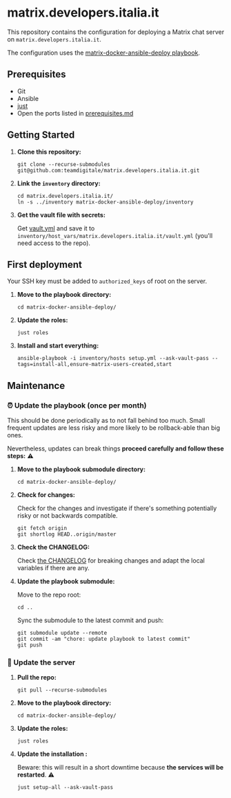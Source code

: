 # matrix.developers.italia.it

This repository contains the configuration for deploying a Matrix chat server on `matrix.developers.italia.it`.

The configuration uses the [matrix-docker-ansible-deploy playbook](https://github.com/spantaleev/matrix-docker-ansible-deploy).

## Prerequisites

- Git
- Ansible
- [just](https://github.com/casey/just)
- Open the ports listed in [prerequisites.md](https://github.com/spantaleev/matrix-docker-ansible-deploy/blob/master/docs/prerequisites.md)

## Getting Started

1. **Clone this repository:**
   ```console
   git clone --recurse-submodules git@github.com:teamdigitale/matrix.developers.italia.it.git
   ```

2. **Link the `inventory` directory:**
   ```console
   cd matrix.developers.italia.it/
   ln -s ../inventory matrix-docker-ansible-deploy/inventory
   ```
3. **Get the vault file with secrets:**

   Get [vault.yml](https://github.com/teamdigitale/dpt-bogus/blob/main/matrix.developers.italia.it/)
   and save it to `inventory/host_vars/matrix.developers.italia.it/vault.yml` (you'll need access to the repo).

## First deployment

Your SSH key must be added to `authorized_keys` of root on the server.

1. **Move to the playbook directory:**
   ```console
   cd matrix-docker-ansible-deploy/
   ```

2. **Update the roles:**
   ```console
   just roles
   ```

3. **Install and start everything:**
   ```console
   ansible-playbook -i inventory/hosts setup.yml --ask-vault-pass --tags=install-all,ensure-matrix-users-created,start
   ```

## Maintenance

### ⏰ Update the playbook (once per month)

This should be done periodically as to not fall behind too much. Small frequent updates are
less risky and more likely to be rollback-able than big ones.

Nevertheless, updates can break things **proceed carefully and follow these steps:** ⚠️

1. **Move to the playbook submodule directory:**
   ```console
   cd matrix-docker-ansible-deploy/
   ```

2. **Check for changes:**

   Check for the changes and investigate if there's something potentially risky or
   not backwards compatible.

   ```console
   git fetch origin
   git shortlog HEAD..origin/master
   ```

4. **Check the CHANGELOG:**

   Check [the CHANGELOG](https://github.com/spantaleev/matrix-docker-ansible-deploy/blob/master/CHANGELOG.md) for
   breaking changes and adapt the local variables if there are any.


5. **Update the playbook submodule:**

   Move to the repo root:
   ```console
   cd ..
   ```

   Sync the submodule to the latest commit and push:
   ```console
   git submodule update --remote
   git commit -am "chore: update playbook to latest commit"
   git push
   ```

### 🔄 Update the server

1. **Pull the repo:**
   ```console
   git pull --recurse-submodules
   ```

2. **Move to the playbook directory:**
   ```console
   cd matrix-docker-ansible-deploy/
   ```

3. **Update the roles:**
   ```console
   just roles
   ```

4. **Update the installation :**

   Beware: this will result in a short downtime because **the services will be restarted**. ⚠️

   ```console
   just setup-all --ask-vault-pass
   ```
